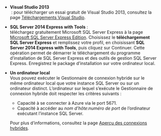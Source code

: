 
- **Visual Studio 2013**<br/> : pour télécharger un essai gratuit de Visual Studio 2013, consultez la page [Téléchargements Visual Studio](http://www.visualstudio.com/downloads/download-visual-studio-vs). 

- **SQL Server 2014 Express with Tools** : <br/>téléchargez gratuitement Microsoft SQL Server Express à la page [Microsoft SQL Server Express Edition](http://www.microsoft.com/fr-FR/server-cloud/Products/sql-server-editions/sql-server-express.aspx). Choisissez le **téléchargement SQL Server Express** et remplissez votre profil, en choisissant **SQL Server 2014 Express with Tools**, puis cliquez sur Continuer. Cette opération permet de démarrer le téléchargement du programme d’installation de SQL Server Express et des outils de gestion SQL Server Express. Enregistrez le package d’installation sur votre ordinateur local.

- **Un ordinateur local** <br/>Vous pouvez exécuter le Gestionnaire de connexion hybride sur le même ordinateur local que votre instance SQL Server ou sur un ordinateur distinct. L’ordinateur sur lequel s’exécute le Gestionnaire de connexion hybride doit respecter les critères suivants :

	- Capacité à se connecter à Azure via le port 5671.
	- Capacité à accéder au *nom d’hôte*:*numéro de port* de l’ordinateur exécutant l’instance SQL Server.  

	Pour plus d’informations, consultez la page [Aperçu des connexions hybrides](../articles/integration-hybrid-connection-overview.md).

<!---HONumber=Oct15_HO3-->